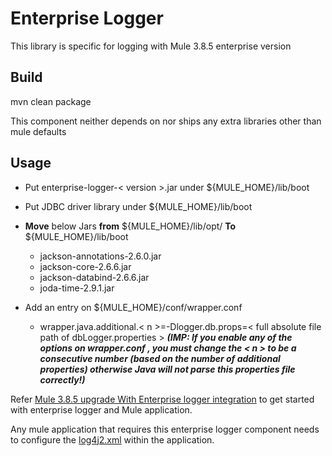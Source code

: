 # Enterprise Logger

This library is specific for logging with Mule 3.8.5 enterprise version

## Build
mvn clean package

This component neither depends on nor ships any extra libraries other than mule defaults

## Usage

* Put enterprise-logger-< version >.jar under ${MULE_HOME}/lib/boot
* Put JDBC driver library under ${MULE_HOME}/lib/boot
* **Move** below Jars **from** ${MULE_HOME}/lib/opt/ **To** ${MULE_HOME}/lib/boot
    * jackson-annotations-2.6.0.jar
    * jackson-core-2.6.6.jar
    * jackson-databind-2.6.6.jar
    * joda-time-2.9.1.jar

* Add an entry on  ${MULE_HOME}/conf/wrapper.conf 
    * wrapper.java.additional.< n >=-Dlogger.db.props=< full absolute file path of dbLogger.properties > **_(IMP: If you enable any of the options on wrapper.conf , 
                                                                                you _must_ change the < n > to be a consecutive number 
                                                                                (based on the number of additional properties) otherwise 
                                                                                Java will not parse this properties file correctly!)_**



Refer [Mule 3.8.5 upgrade With Enterprise logger integration](https://github.com/sandeep-kotha/mule385upgrade) to get started with enterprise logger and Mule application.

Any mule application that requires this enterprise logger component needs to configure the [log4j2.xml](https://github.com/sandeep-kotha/mule385upgrade/blob/master/src/main/resources/log4j2.xml) within the application.
